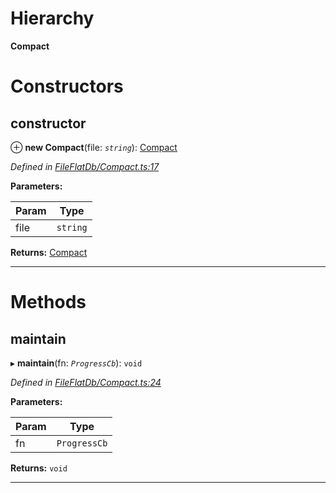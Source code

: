 

# Hierarchy

**Compact**

# Constructors

<a id="constructor"></a>

##  constructor

⊕ **new Compact**(file: *`string`*): [Compact](_fileflatdb_compact_.compact.md)

*Defined in [FileFlatDb/Compact.ts:17](https://github.com/polkadot-js/common/blob/b53a677/packages/db/src/FileFlatDb/Compact.ts#L17)*

**Parameters:**

| Param | Type |
| ------ | ------ |
| file | `string` |

**Returns:** [Compact](_fileflatdb_compact_.compact.md)

___

# Methods

<a id="maintain"></a>

##  maintain

▸ **maintain**(fn: *`ProgressCb`*): `void`

*Defined in [FileFlatDb/Compact.ts:24](https://github.com/polkadot-js/common/blob/b53a677/packages/db/src/FileFlatDb/Compact.ts#L24)*

**Parameters:**

| Param | Type |
| ------ | ------ |
| fn | `ProgressCb` |

**Returns:** `void`

___

